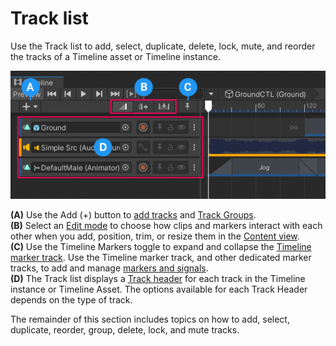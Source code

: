 # Track list

Use the Track list to add, select, duplicate, delete, lock, mute, and reorder the tracks of a Timeline asset or Timeline instance.

![](images/anno-track-list.png)

**(A)** Use the Add (+) button to [add tracks](trk-add.md) and [Track Groups](trk-groups.md).<br/>
**(B)** Select an [Edit mode](clip-overview.md) to choose how clips and markers interact with each other when you add, position, trim, or resize them in the [Content view](clip-overview.md).<br/>
**(C)** Use the Timeline Markers toggle to expand and collapse the [Timeline marker track](trk-list-overview.md). Use the Timeline marker track, and other dedicated marker tracks, to add and manage [markers and signals](trk-list-overview.md).<br/>
**(D)** The Track list displays a [Track header](trk-header.md) for each track in the Timeline instance or Timeline Asset. The options available for each Track Header depends on the type of track.

The remainder of this section includes topics on how to add, select, duplicate, reorder, group, delete, lock, and mute tracks.
